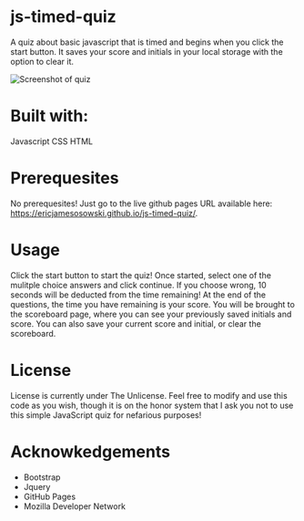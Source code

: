 # js-timed-quiz
A quiz about basic javascript that is timed and begins when you click the start button. It saves your score and initials in your local storage with the option to clear it.

![Screenshot of quiz](.screenshot/screenshot.png?raw=true)

# Built with:
Javascript
CSS
HTML

# Prerequesites
No prerequesites! Just go to the live github pages URL available here: https://ericjamesosowski.github.io/js-timed-quiz/.

# Usage
Click the start button to start the quiz! Once started, select one of the mulitple choice answers and click continue. If you choose wrong, 10 seconds will be deducted from the time remaining! At the end of the questions, the time you have remaining is your score.
You will be brought to the scoreboard page, where you can see your previously saved initials and score. You can also save your current score and initial, or clear the scoreboard.

# License
License is currently under The Unlicense. Feel free to modify and use this code as you wish, though it is on the honor system that I ask you not to use this simple JavaScript quiz for nefarious purposes!

# Acknowkedgements

* Bootstrap
* Jquery
* GitHub Pages
* Mozilla Developer Network
